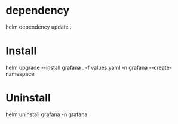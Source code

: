 # dependency
helm dependency update .

# Install
helm upgrade --install grafana . -f values.yaml -n grafana --create-namespace

# Uninstall
helm uninstall grafana -n grafana